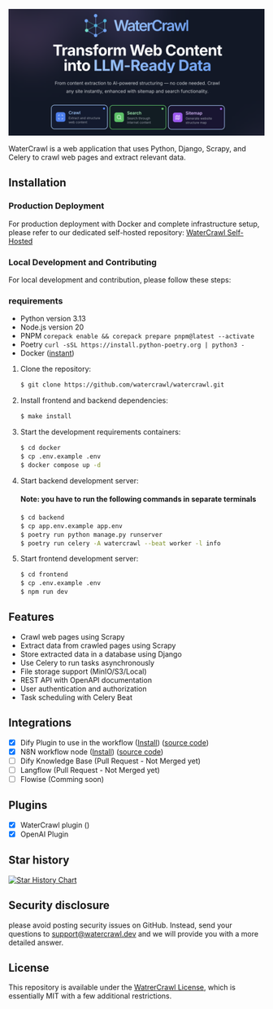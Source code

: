 ![Water Crawl](https://raw.githubusercontent.com/watercrawl/WaterCrawl/0d60be2a79e8d4ce62ae5c7c77f4f8bdf0113dc9/assets/banner.png)

WaterCrawl is a web application that uses Python, Django, Scrapy, and Celery to crawl web pages and extract relevant
data.

## Installation

### Production Deployment

For production deployment with Docker and complete infrastructure setup, please refer to our dedicated self-hosted
repository:
[WaterCrawl Self-Hosted](https://github.com/watercrawl/self-hosted)

### Local Development and Contributing

For local development and contribution, please follow these steps:

### requirements

- Python version 3.13
- Node.js version 20
- PNPM `corepack enable && corepack prepare pnpm@latest --activate`
- Poetry `curl -sSL https://install.python-poetry.org | python3 -`
- Docker ([instant](https://www.docker.com/get-docker))

1. Clone the repository:

    ```bash
    $ git clone https://github.com/watercrawl/watercrawl.git
    ```

2. Install frontend and backend dependencies:

    ```bash
    $ make install
    ```

3. Start the development requirements containers:

    ```bash
    $ cd docker
    $ cp .env.example .env
    $ docker compose up -d
    ```
   
4. Start backend development server:

    #### Note: you have to run the following commands in separate terminals
    
    ```bash
    $ cd backend
    $ cp app.env.example app.env
    $ poetry run python manage.py runserver
    $ poetry run celery -A watercrawl --beat worker -l info
    ```
   
5. Start frontend development server:

    ```bash
    $ cd frontend
    $ cp .env.example .env
    $ npm run dev
    ```

## Features

- Crawl web pages using Scrapy
- Extract data from crawled pages using Scrapy
- Store extracted data in a database using Django
- Use Celery to run tasks asynchronously
- File storage support (MinIO/S3/Local)
- REST API with OpenAPI documentation
- User authentication and authorization
- Task scheduling with Celery Beat

## Integrations

- [x] Dify Plugin to use in the
  workflow ([Install](https://marketplace.dify.ai/plugins/watercrawl/watercrawl)) ([source code](https://github.com/watercrawl/watercrawl-dify-plugin))
- [x] N8N workflow
  node ([Install](https://www.npmjs.com/package/@watercrawl/n8n-nodes-watercrawl])) ([source code](https://github.com/watercrawl/n8n-nodes-watercrawl))
- [ ] Dify Knowledge Base (Pull Request - Not Merged yet)
- [ ] Langflow (Pull Request - Not Merged yet)
- [ ] Flowise (Comming soon)

## Plugins

- [x] WaterCrawl plugin ()
- [x] OpenAI Plugin

## Star history

[![Star History Chart](https://api.star-history.com/svg?repos=watercrawl/watercrawl&type=Date)](https://star-history.com/#watercrawl/watercrawl&Date)

## Security disclosure

please avoid posting security issues on GitHub. Instead, send your questions to support@watercrawl.dev and we will
provide you with a more detailed answer.

## License

This repository is available under the [WatrerCrawl License](LICENSE), which is essentially MIT with a few additional
restrictions.